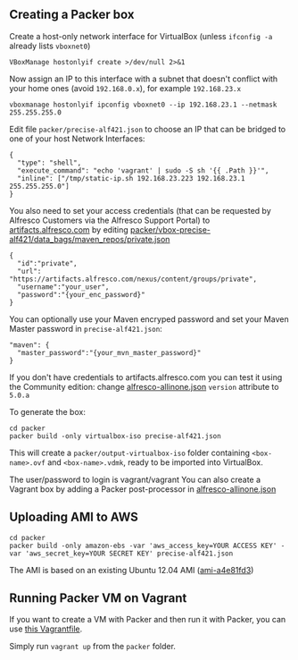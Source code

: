 Creating a Packer box
---
Create a host-only network interface for VirtualBox (unless ```ifconfig -a``` already lists ```vboxnet0```)
```
VBoxManage hostonlyif create >/dev/null 2>&1
```

Now assign an IP to this interface with a subnet that doesn't conflict with your home ones (avoid ```192.168.0.x```), for example ```192.168.23.x```
```
vboxmanage hostonlyif ipconfig vboxnet0 --ip 192.168.23.1 --netmask 255.255.255.0
```

Edit file ```packer/precise-alf421.json``` to choose an IP that can be bridged to one of your host Network Interfaces:
```
{
  "type": "shell",
  "execute_command": "echo 'vagrant' | sudo -S sh '{{ .Path }}'",
  "inline": ["/tmp/static-ip.sh 192.168.23.223 192.168.23.1 255.255.255.0"]
}
```

You also need to set your access credentials (that can be requested by Alfresco Customers via the Alfresco Support Portal) to [artifacts.alfresco.com](https://artifacts.alfresco.com) by editing [packer/vbox-precise-alf421/data_bags/maven_repos/private.json](https://github.com/maoo/alfresco-boxes/blob/master/common/data_bags/maven_repos/private.json)
```
{
  "id":"private",
  "url": "https://artifacts.alfresco.com/nexus/content/groups/private",
  "username":"your_user",
  "password":"{your_enc_password}"
}
```

You can optionally use your Maven encryped password and set your Maven Master password in ```precise-alf421.json```:
```
"maven": {
  "master_password":"{your_mvn_master_password}"
}
```

If you don't have credentials to artifacts.alfresco.com you can test it using the Community edition: change [alfresco-allinone.json](https://github.com/maoo/alfresco-boxes/tree/master/packer/precise-alf421.json#L73) ```version``` attribute to ```5.0.a```

To generate the box:
```
cd packer
packer build -only virtualbox-iso precise-alf421.json
```
This will create a ```packer/output-virtualbox-iso``` folder containing ```<box-name>.ovf``` and ```<box-name>.vdmk```, ready to be imported into VirtualBox.

The user/password to login is vagrant/vagrant
You can also create a Vagrant box by adding a Packer post-processor in [alfresco-allinone.json](https://github.com/maoo/alfresco-boxes/tree/master/packer/precise-alf421.json#L168)

Uploading AMI to AWS
---
```
cd packer
packer build -only amazon-ebs -var 'aws_access_key=YOUR ACCESS KEY' -var 'aws_secret_key=YOUR SECRET KEY' precise-alf421.json
```
The AMI is based on an existing Ubuntu 12.04 AMI ([ami-a4e81fd3](http://thecloudmarket.com/image/ami-a4e81fd3--ubuntu-images-ebs-ubuntu-lucid-10-04-i386-server-20140127))

Running Packer VM on Vagrant
---
If you want to create a VM with Packer and then run it with Packer, you can use  [this Vagrantfile](https://github.com/maoo/alfresco-boxes/tree/master/packer/Vagrantfile).

Simply run ```vagrant up``` from the ```packer``` folder.
